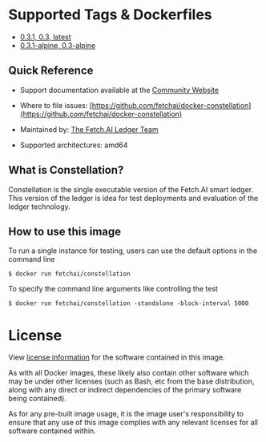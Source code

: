 # Supported Tags & Dockerfiles

* [0.3.1, 0.3, latest](https://github.com/fetchai/docker-constellation/blob/master/ubuntu/Dockerfile)
* [0.3.1-alpine, 0.3-alpine](https://github.com/fetchai/docker-constellation/blob/master/alpine/Dockerfile)

## Quick Reference

* Support documentation available at the [Community Website](https://community.fetch.ai/)

* Where to file issues: [https://github.com/fetchai/docker-constellation](https://github.com/fetchai/docker-constellation)

* Maintained by: [The Fetch.AI Ledger Team](https://github.com/fetchai/ledger)

* Supported architectures: amd64

## What is Constellation?

Constellation is the single executable version of the Fetch.AI smart ledger. This version of the ledger is idea for test deployments and evaluation of the ledger technology.

## How to use this image

To run a single instance for testing, users can use the default options in the command line

    $ docker run fetchai/constellation

To specify the command line arguments like controlling the test

    $ docker run fetchai/constellation -standalone -block-interval 5000

# License

View [license information](https://github.com/fetchai/ledger/blob/master/LICENSE) for the software contained in this image.

As with all Docker images, these likely also contain other software which may be under other licenses (such as Bash, etc from the base distribution, along with any direct or indirect dependencies of the primary software being contained).

As for any pre-built image usage, it is the image user's responsibility to ensure that any use of this image complies with any relevant licenses for all software contained within.